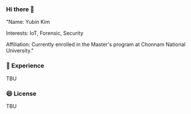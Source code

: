 ### Hi there 👋

"Name: Yubin Kim

Interests: IoT, Forensic, Security

Affiliation: Currently enrolled in the Master's program at Chonnam National University."



### 🌱 Experience 

TBU

### 😄 License

TBU

<!--
**kingyoubin/kingyoubin** is a ✨ _special_ ✨ repository because its `README.md` (this file) appears on your GitHub profile.

Here are some ideas to get you started:

- 🔭 I’m currently working on ...
- 🌱 I’m currently learning ...
- 👯 I’m looking to collaborate on ...
- 🤔 I’m looking for help with ...
- 💬 Ask me about ...
- 📫 How to reach me: ...
- 😄 Pronouns: ...
- ⚡ Fun fact: ...
-->
